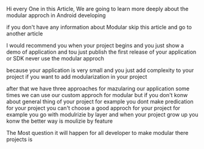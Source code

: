 Hi every One
in this Article, We are going to learn more deeply about the modular approch in Android developing



if you don't have any information about Modular skip this article and go to another article 


I would recommend you when your project begins and you just show a demo of application and tou just publish the first release of your application or SDK never use the modular approch 

because your application is very small and you just add complexity to  your project if you want to add modularization in your project

after that we have three approaches for mazularing our application some times we can use our custom approch for modular but if you don't konw about general thing of your project for example you dont make predication for your project you can't choose a good approch for your project for example you go with modulrizie by layer and when your project grow up you konw the better way is moulizie by feature



















The Most question it will happen for all developer to make modular there projects is







